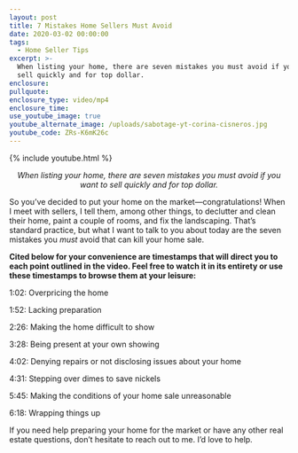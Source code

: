 ```yaml
---
layout: post
title: 7 Mistakes Home Sellers Must Avoid
date: 2020-03-02 00:00:00
tags:
  - Home Seller Tips
excerpt: >-
  When listing your home, there are seven mistakes you must avoid if you want to
  sell quickly and for top dollar.
enclosure:
pullquote:
enclosure_type: video/mp4
enclosure_time:
use_youtube_image: true
youtube_alternate_image: /uploads/sabotage-yt-corina-cisneros.jpg
youtube_code: ZRs-K6mK26c
---
```


{% include youtube.html %}

<p style="text-align:center"><em>When listing your home, there are seven mistakes you must avoid if you want to sell quickly and for top dollar. </em></p>

So you’ve decided to put your home on the market—congratulations\! When I meet with sellers, I tell them, among other things, to declutter and clean their home, paint a couple of rooms, and fix the landscaping. That’s standard practice, but what I want to talk to you about today are the seven mistakes you *must* avoid that can kill your home sale.&nbsp;

**Cited below for your convenience are timestamps that will direct you to each point outlined in the video. Feel free to watch it in its entirety or use these timestamps to browse them at your leisure:&nbsp;**

1:02: Overpricing the home&nbsp;

1:52: Lacking preparation

2:26: Making the home difficult to show&nbsp;

3:28: Being present at your own showing&nbsp;

4:02: Denying repairs or not disclosing issues about your home

4:31: Stepping over dimes to save nickels&nbsp;&nbsp;

5:45: Making the conditions of your home sale unreasonable&nbsp;

6:18: Wrapping things up&nbsp;

If you need help preparing your home for the market or have any other real estate questions, don’t hesitate to reach out to me. I’d love to help.